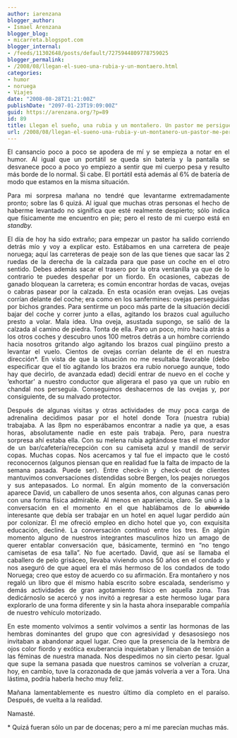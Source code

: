 ```yaml
---
author: iarenzana
blogger_author:
- Ismael Arenzana
blogger_blog:
- micarreta.blogspot.com
blogger_internal:
- /feeds/11302648/posts/default/7275944809778759025
blogger_permalink:
- /2008/08/llegan-el-sueo-una-rubia-y-un-montaero.html
categories:
- humor
- noruega
- Viajes
date: "2008-08-28T21:21:00Z"
publishDate: "2097-01-23T19:09:00Z"
guid: https://arenzana.org/?p=89
id: 89
title: Llegan el sueño, una rubia y un montañero. Un pastor me persigue
url: /2008/08/llegan-el-sueno-una-rubia-y-un-montanero-un-pastor-me-persigue/
---
```

<p style="text-align: justify;">
  El cansancio poco a poco se apodera de mí y se empieza a notar en el humor. Al igual que un portátil se queda sin batería y la pantalla se desvanece poco a poco yo empiezo a sentir que mi cuerpo pesa y resulto más borde de lo normal. Si cabe. El portátil está además al 6% de batería de modo que estamos en la misma situación.
</p>

<p style="text-align: justify;">
  Para mi sorpresa mañana no tendré que levantarme extremadamente pronto; sobre las 6 quizá. Al igual que muchas otras personas el hecho de haberme levantado no significa que esté realmente despierto; sólo indica que físicamente me encuentro en pie; pero el resto de mi cuerpo está en <em>standby.</em>
</p>

<p style="text-align: justify;">
  El día de hoy ha sido extraño; para empezar un pastor ha salido corriendo detrás mío y voy a explicar esto. Estábamos en una carretera de peaje noruega; aquí las carreteras de peaje son de las que tienes que sacar las 2 ruedas de la derecha de la calzada para que pase un coche en el otro sentido. Debes además sacar el trasero por la otra ventanilla ya que de lo contrario te puedes despeñar por un fiordo. En ocasiones, cabezas de ganado bloquean la carretera; es común encontrar hordas de vacas, ovejas o cabras pasear por la calzada. En esta ocasión eran ovejas. Las ovejas corrían delante del coche; era como en los sanfermines: ovejas perseguidas por bichos grandes. Para sentirme un poco más parte de la situación decidí bajar del coche y correr junto a ellas, agitando los brazos cual aguilucho presto a volar. Mala idea. Una oveja, asustada supongo, se salió de la calzada al camino de piedra. Tonta de ella. Paro un poco, miro hacia atrás a los otros coches y descubro unos 100 metros detrás a un hombre corriendo hacia nosotros gritando algo agitando los brazos cual pingüino presto a levantar el vuelo. Cientos de ovejas corrían delante de él en nuestra dirección*. En vista de que la situación no me resultaba favorable (debo especificar que el tío agitando los brazos era rubio noruego aunque, todo hay que decirlo, de avanzada edad) decidí entrar de nuevo en el coche y &#8216;exhortar&#8217; a nuestro conductor que aligerara el paso ya que un rubio en chandal nos perseguía. Conseguimos deshacernos de las ovejas y, por consiguiente, de su malvado protector.
</p>

<p style="text-align: justify;">
  Después de algunas visitas y otras actividades de muy poca carga de adrenalina decidimos pasar por el hotel donde Tora (nuestra rubia) trabajaba. A las 8pm no esperábamos encontrar a nadie ya que, a esas horas, absolutamente nadie en este país trabaja. Pero, para nuestra sorpresa ahí estaba ella. Con su melena rubia agitándose tras el mostrador de un bar/cafetería/recepción con su camiseta azul y mandil de servir copas. Muchas copas. Nos acercamos y tal fue el impacto que le costó reconocernos (algunos piensan que en realidad fue la falta de impacto de la semana pasada. Puede ser). Entre check-in y check-out de clientes mantuvimos conversaciones distendidas sobre Bergen, los peajes noruegos y sus antepasados. Lo normal. En algún momento de la conversación aparece David, un caballero de unos sesenta años, con algunas canas pero con una forma física admirable. Al menos en apariencia, claro. Se unió a la conversación en el momento en el que hablábamos de lo <span style="text-decoration: line-through;">aburrido</span> interesante que debía ser trabajar en un hotel en aquel lugar perdido aún por colonizar. Él me ofreció empleo en dicho hotel que yo, con exquisita educación, decliné. La conversación continuó entre los tres. En algún momento alguno de nuestros integrantes masculinos hizo un amago de querer entablar conversación que, básicamente, terminó en &#8220;no tengo camisetas de esa talla&#8221;. No fue acertado. David, que así se llamaba el caballero de pelo grisáceo, llevaba viviendo unos 50 años en el condado y nos aseguró de que aquel era el más hermoso de los condados de todo Noruega; creo que estoy de acuerdo co su afirmación. Era montañero y nos regaló un libro que él mismo había escrito sobre escalada, senderismo y demás actividades de gran agotamiento físico en aquella zona. Tras dedicárnoslo se acercó y nos invitó a regresar a este hermoso lugar para explorarlo de una forma diferente y sin la hasta ahora inseparable compañía de nuestro vehículo motorizado.
</p>

<p style="text-align: justify;">
  En este momento volvimos a sentir volvimos a sentir las hormonas de las hembras dominantes del grupo que con agresividad y desasosiego nos invitaban a abandonar aquel lugar. Creo que la presencia de la hembra de ojos color fiordo y exótica exuberancia inquietaban y llenaban de tensión a las féminas de nuestra manada. Nos despedimos no sin cierto pesar. Igual que supe la semana pasada que nuestros caminos se volverían a cruzar, hoy, en cambio, tuve la corazonada de que jamás volvería a ver a Tora. Una lástima, podría haberla hecho muy feliz.
</p>

<p style="text-align: justify;">
  Mañana lamentablemente es nuestro último día completo en el paraíso. Después, de vuelta a la realidad.
</p>

<p style="text-align: justify;">
  Namasté.
</p>

<p style="text-align: justify;">
  * Quizá fueran sólo un par de docenas; pero a mí me parecían muchas más.
</p>
